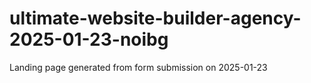 # ultimate-website-builder-agency-2025-01-23-noibg
Landing page generated from form submission on 2025-01-23
